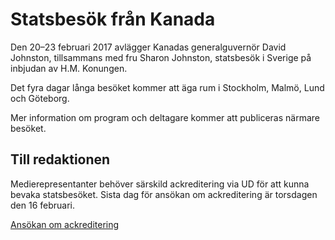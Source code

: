 # Statsbesök från Kanada

Den 20–23 februari 2017 avlägger Kanadas generalguvernör David Johnston, tillsammans med fru Sharon Johnston, statsbesök i Sverige på inbjudan av H.M. Konungen.

Det fyra dagar långa besöket kommer att äga rum i Stockholm, Malmö, Lund och Göteborg.

Mer information om program och deltagare kommer att publiceras närmare besöket.

## Till redaktionen

Medierepresentanter behöver särskild ackreditering via UD för att kunna bevaka statsbesöket. Sista dag för ansökan om ackreditering är torsdagen den 16 februari.

[Ansökan om ackreditering](http://ackreditering.ud.se/registration/statsbesok-fran-kanadstate-visit-from-canada/)
